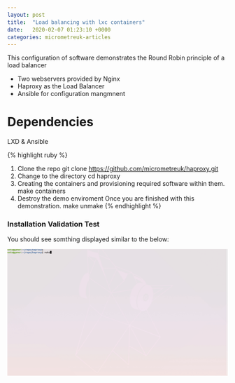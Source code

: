 ```yaml
---
layout: post
title:  "Load balancing with lxc containers"
date:   2020-02-07 01:23:10 +0000
categories: micrometreuk-articles
---
```

This configuration of software demonstrates the Round Robin principle of a load balancer

- Two webservers provided by Nginx
- Haproxy as the Load Balancer
- Ansible for configuration mangmnent

# Dependencies

LXD & Ansible


{% highlight ruby %}
1. Clone the repo
git clone https://github.com/micrometreuk/haproxy.git
2. Change to the directory
cd haproxy
3. Creating the containers and provisioning required software within them.
make containers
4. Destroy the demo enviroment Once you are finished with this demonstration.
make unmake
{% endhighlight %}

### Installation Validation Test
You should see somthing displayed similar to the below:

![Alt Text](/assets/images/demo.gif)

